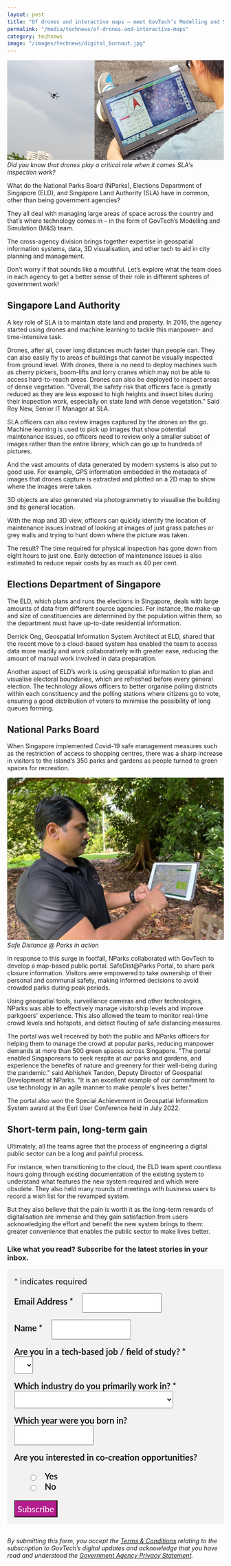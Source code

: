 ```yaml
---
layout: post
title: "Of drones and interactive maps – meet GovTech’s Modelling and Simulation team"
permalink: "/media/technews/of-drones-and-interactive-maps"
category: technews
image: "/images/technews/digital_burnout.jpg"
---
```


![GovTechies](/images/technews/drone1.png)
*Did you know that drones play a critical role when it comes SLA's inspection work?*
  
What do the National Parks Board (NParks), Elections Department of Singapore (ELD), and Singapore Land Authority (SLA) have in common, other than being government agencies? 

They all deal with managing large areas of space across the country and that’s where technology comes in – in the form of GovTech’s Modelling and Simulation (M&S) team. 

The cross-agency division brings together expertise in geospatial information systems, data, 3D visualisation, and other tech to aid in city planning and management. 

Don’t worry if that sounds like a mouthful. Let’s explore what the team does in each agency to get a better sense of their role in different spheres of government work!

## Singapore Land Authority

A key role of SLA is to maintain state land and property. In 2016, the agency started using drones and machine learning to tackle this manpower- and time-intensive task. 

Drones, after all, cover long distances much faster than people can. They can also easily fly to areas of buildings that cannot be visually inspected from ground level. With drones, there is no need to deploy machines such as cherry pickers, boom-lifts and lorry cranes which may not be able to access hard-to-reach areas. Drones can also be deployed to inspect areas of dense vegetation. "Overall, the safety risk that officers face is greatly reduced as they are less exposed to high heights and insect bites during their inspection work, especially on state land with dense vegetation." Said Roy New, Senior IT Manager at SLA.

SLA officers can also review images captured by the drones on the go. Machine learning is used to pick up images that show potential maintenance issues, so officers need to review only a smaller subset of images rather than the entire library, which can go up to hundreds of pictures. 

And the vast amounts of data generated by modern systems is also put to good use. For example, GPS information embedded in the metadata of images that drones capture is extracted and plotted on a 2D map to show where the images were taken.

3D objects are also generated via photogrammetry to visualise the building and its general location. 

With the map and 3D view, officers can quickly identify the location of maintenance issues instead of looking at images of just grass patches or grey walls and trying to hunt down where the picture was taken. 

The result? The time required for physical inspection has gone down from eight hours to just one. Early detection of maintenance issues is also estimated to reduce repair costs by as much as 40 per cent.

## Elections Department of Singapore

The ELD, which plans and runs the elections in Singapore, deals with large amounts of data from different source agencies. For instance, the make-up and size of constituencies are determined by the population within them, so the department must have up-to-date residential information. 

Derrick Ong, Geospatial Information System Architect at ELD, shared that the recent move to a cloud-based system has enabled the team to access data more readily and work collaboratively with greater ease, reducing the amount of manual work involved in data preparation. 

Another aspect of ELD’s work is using geospatial information to plan and visualise electoral boundaries, which are refreshed before every general election. The technology allows officers to better organise polling districts within each constituency and the polling stations where citizens go to vote, ensuring a good distribution of voters to minimise the possibility of long queues forming. 

## National Parks Board

When Singapore implemented Covid-19 safe management measures such as the restriction of access to shopping centres, there was a sharp increase in visitors to the island’s 350 parks and gardens as people turned to green spaces for recreation.


![GovTechies](/images/technews/nparks1.jpg)
*Safe Distance @ Parks in action*

In response to this surge in footfall, NParks collaborated with GovTech to develop a map-based public portal. SafeDist@Parks Portal, to share park closure information. Visitors were empowered to take ownership of their personal and communal safety, making informed decisions to avoid crowded parks during peak periods. 

Using geospatial tools, surveillance cameras and other technologies, NParks was able to effectively manage visitorship levels and improve parkgoers' experience. This also allowed the team to monitor real-time crowd levels and hotspots, and detect flouting of safe distancing measures.

The portal was well received by both the public and NParks officers for helping them to manage the crowd at popular parks, reducing manpower demands at more than 500 green spaces across Singapore. "The portal enabled Singaporeans to seek respite at our parks and gardens, and experience the benefits of nature and greenery for their well-being during the pandemic." said Abhishek Tandon, Deputy Director of Geospatial Development at NParks. "It is an excellent example of our commitment to use technology in an agile manner to make people's lives better."

The portal also won the Special Achievement in Geospatial Information System award at the Esri User Conference held in July 2022.

## Short-term pain, long-term gain

Ultimately, all the teams agree that the process of engineering a digital public sector can be a long and painful process. 

For instance, when transitioning to the cloud, the ELD team spent countless hours going through existing documentation of the existing system to understand what features the new system required and which were obsolete. They also held many rounds of meetings with business users to record a wish list for the revamped system. 

But they also believe that the pain is worth it as the long-term rewards of digitalisation are immense and they gain satisfaction from users acknowledging the effort and benefit the new system brings to them: greater convenience that enables the public sector to make lives better.

### **Like what you read? Subscribe for the latest stories in your inbox.**

<!-- Begin Mailchimp Signup Form -->
<link href="//cdn-images.mailchimp.com/embedcode/classic-10_7.css" rel="stylesheet" type="text/css">
<style type="text/css">
#mc_embed_signup {
	background: #f2f2f2; 
	clear: left; 
	font: 20px Lato,sans-serif;
	margin-bottom: 16px;
	padding: 16px;
	display: inline-block;
}
#mc_embed_signup .indicates-required {
        margin-bottom: 16px;
}
#mc_embed_signup .mc-field-group {
        margin-bottom: 16px;
	margin-right: 16px;
	width: inherit;
}
ul, li{
    list-style:none;
    list-style-type:none;
}
label {
        font-weight: bold;
	margin-bottom: 16px;
	margin-right: 16px;
}
input {
        height: 40px;
}
select {
        height: 40px;
}
option {
        font:20px Lato,sans-serif;
	height: 40px;
}
input[type='radio'] {
  height: 14px;
  width: 14px;
  vertical-align: middle;
  margin-right: 14px;
  margin-left: 4px;
}
#mc_embed_signup .button {
        background-color: #B41E8E;
	font:20px Lato,sans-serif;
        color: #ffffff;
}
#mc_embed_signup form {
    padding: 0;
}	
</style>
<div id="mc_embed_signup">
<form action="https://tech.us16.list-manage.com/subscribe/post?u=9326ff42459737140a6baa881&amp;id=8b7e185878" method="post" id="mc-embedded-subscribe-form" name="mc-embedded-subscribe-form" class="validate" target="_blank" novalidate>
    <div id="mc_embed_signup_scroll">
	
<div class="indicates-required">
	<span class="asterisk">*</span> indicates required
</div>
<div class="mc-field-group">
	<label for="mce-EMAIL"
	       >Email Address  <span class="asterisk">*</span>
</label>
	<input 
	       type="email" 
	       value="" 
	       name="EMAIL" 
	       class="required email" 
	       id="mce-EMAIL"
	/>
</div>
<div class="mc-field-group">
	<label for="mce-FNAME"
	       >Name  <span class="asterisk">*</span>
</label>
	<input 
	       type="text" 
	       value="" 
	       name="FNAME" 
	       class="required" 
	       id="mce-FNAME"
	/>
</div>
<div class="mc-field-group">
	<label for="mce-TECH"
	       >Are you in a tech-based job / field of study?  
	       <span class="asterisk">*</span>
</label>
	<select name="TECH" class="required" id="mce-TECH">
	<option value=""></option>
	<option value="Yes">Yes</option>
	<option value="No">No</option>
</select>
</div>
<div class="mc-field-group">
	<label for="mce-INDUSTRY"
	       >Which industry do you primarily work in?  <span class="asterisk">*</span>
</label>
	<select name="INDUSTRY" class="required" id="mce-INDUSTRY">
	<option value=""></option>
	<option value="Manufacturing - Energy &amp; Chemicals">Manufacturing - Energy &amp; Chemicals</option>
<option value="Manufacturing - Precision Engineering">Manufacturing - Precision Engineering</option>
<option value="Manufacturing - Marine &amp; Offshore">Manufacturing - Marine &amp; Offshore</option>
<option value="Manufacturing - Aerospace">Manufacturing - Aerospace</option>
<option value="Manufacturing - Electronics">Manufacturing - Electronics</option>
<option value="Built Environment - Construction &amp; Architecture">Built Environment - Construction &amp; Architecture</option>
<option value="Built Environment - Real Estate">Built Environment - Real Estate</option>
<option value="Built Environment - Cleaning">Built Environment - Cleaning</option>
<option value="Built Environment - Security">Built Environment - Security</option>
<option value="Trade &amp; Connectivity - Logistics">Trade &amp; Connectivity - Logistics</option>
<option value="Trade &amp; Connectivity - Transportation">Trade &amp; Connectivity - Transportation</option>
<option value="Trade &amp; Connectivity - Wholesale Trade">Trade &amp; Connectivity - Wholesale Trade</option>
<option value="Essential Services - Healthcare">Essential Services - Healthcare</option>
<option value="Essential Services - Education">Essential Services - Education</option>
<option value="Professional Services - Professional &amp; Consulting Services">Professional Services - Professional &amp; Consulting Services</option>
<option value="Professional Services - Financial Services">Professional Services - Financial Services</option>
<option value="Professional Services - Infocomm, Technology &amp; Media">Professional Services - Infocomm, Technology &amp; Media</option>
<option value="Lifestyle - Food &amp; Beverage">Lifestyle - Food &amp; Beverage</option>
<option value="Lifestyle - Retail">Lifestyle - Retail</option>
<option value="Lifestyle - Hotels &amp; Tourism">Lifestyle - Hotels &amp; Tourism</option>
<option value="Lifestyle - Food Manufacturing">Lifestyle - Food Manufacturing</option>
<option value="Government">Government</option>
<option value="Other Industry">Other Industry</option>
<option value="Not Applicable">Not Applicable</option>
	</select>
</div>
<div class="mc-field-group size1of2">
	<label for="mce-BIRTHYEAR">Which year were you born in? </label>
	<input type="number" name="BIRTHYEAR" class="" value="" id="mce-BIRTHYEAR">
	<span id="mce-BIRTHYEAR-HELPERTEXT" class="helper_text"></span>
</div>
<div class="mc-field-group input-group">
    <strong>Are you interested in co-creation opportunities? </strong>
    <ul><li>
    <input type="radio" value="1" name="group[59]" id="mce-group[59]-59-0">
    <label for="mce-group[59]-59-0">Yes</label>
</li>
<li>
    <input type="radio" value="2" name="group[59]" id="mce-group[59]-59-1">
    <label for="mce-group[59]-59-1">No</label>
</li>
</ul>
    <span id="mce-group[59]-HELPERTEXT" class="helper_text"></span>
</div>	    
	<div id="mce-responses" class="clear">
		<div class="response" id="mce-error-response" style="display:none"></div>
		<div class="response" id="mce-success-response" style="display:none"></div>
	</div>    <!-- real people should not fill this in and expect good things - do not remove this or risk form bot signups-->
    <div style="position: absolute; left: -5000px; font:20px Lato,sans-serif;" aria-hidden="true"><input type="text" name="b_9326ff42459737140a6baa881_8b7e185878" tabindex="-1" value=""></div>
    <div class="clear"><input type="submit" value="Subscribe" name="subscribe" id="mc-embedded-subscribe" class="button"></div>
    </div> 
</form>
</div>
<!--End mc_embed_signup-->

*By submitting this form, you accept the [Terms & Conditions](https://www.tech.gov.sg/files/GovTech-Subscription-Terms-Conditions-2021.pdf) relating to the subscription to GovTech’s digital updates and acknowledge that you have read and understood the [Government Agency Privacy Statement](https://www.tech.gov.sg/privacy/).*



